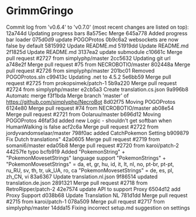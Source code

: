 # GrimmGringo
Commit log from 'v0.6.4' to 'v0.7.0' (most recent changes are listed on top):
12a744d Updating progress bars
8a575ec Merge
645a778 Added progress bar loader
075d0d9 update POGOProtos
0b9c6a2 websockets are now false by default
5815992 Update README.md
51919dd Update README.md
2f1825d Update README.md
3137ea2 update submodule
c10661c Merge pull request #2727 from simplyphp/master
2cc5632 Updating git url
a748e2f Merge pull request #75 from NECROBOTIO/master
802448a Merge pull request #2726 from simplyphp/master
201bc01 Removed POGOProtos.sln
c99413c Updating .net to 4.5.2
5e6bb59 Merge pull request #2725 from prokopsimek/patch-1
5b9a220 Merge pull request #2724 from simplyphp/master
e2cb5a3 Create translation.cs.json
9a996b8 Automatc merge
f3f1bda Merge branch 'master' of https://github.com/simplyphp/NecroBot
8d02f75 Moving POGOProtos
6124e80 Merge pull request #74 from NECROBOTIO/master
ab08e54 Merge pull request #2721 from Oolaruu/master
b696d12 Moving POGOProtos
46faf3d added new Logic - shouldn't get softban when HumanWalking is false
acf2c6a Merge pull request #2722 from jordyvandomselaar/master
798f0ac added CatchPokemon Setting
b909879 Fix Dutch translations"
42a0605 Merge pull request #2719 from somani6/master
eda05b8 Merge pull request #2720 from karoi/patch-2
44257fe typo
bcfb919 Added "PokemonString" + "PokemonMovesetStrings" language support "PokemonStrings" + "PokemonMovesetStrings" = da, et, gr, hu, id, it, lt, nl, no, pt-br, pt-pt, ru_RU, sv, th, tr, uk_UA, ro, ca "PokemonMovesetStrings" = de, es, pl, zh_CN, vi
83a6367 Update translation.nl.json
9f86514 updated translation.de.json
2891321 Merge pull request #2718 from RetroRipper/patch-2
42e7574 update API to support Proxy
6504d12 add Proxy Support
d038b68 Update Translation NL
781d1dd Merge pull request #2715 from karoi/patch-1
078a509 Merge pull request #2717 from simplyphp/master
14dda15 Fixing incorrect setup.md suggestion on settings

